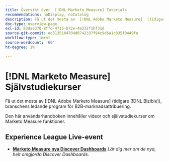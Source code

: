 ```yaml
---
title: Översikt över  [!DNL Marketo Measure] Tutorials
recommendations: noDisplay, noCatalog
description: Få ut det mesta av  [!DNL Adobe Marketo Measure]  (tidigare kallat  [!DNL Bizible]), branschens ledande program för B2B-marknadsattribuering.
doc-type: overview-page
exl-id: 83dae370-8ffd-4715-b72e-4e232f1bf31d
source-git-commit: ed3135104704d0742337f94c9d6a1c035f0449fe
workflow-type: tm+mt
source-wordcount: '66'
ht-degree: 1%

---
```


# [!DNL Marketo Measure] Självstudiekurser

Få ut det mesta av [!DNL Adobe Marketo Measure] (tidigare [!DNL Bizible]), branschens ledande program för B2B-marknadsattribuering.

Den här användarhandboken innehåller videor och självstudiekurser om Marketo Measure funktioner.

<div id="recs-overview-body-1"></div>
<div id="recs-overview-body-2"></div>
<div id="recs-overview-body-3"></div>
<div id="recs-overview-body-4"></div>
<div id="recs-overview-body-5"></div>
<div id="recs-overview-body-6"></div>

## Experience League Live-event

* **[Marketo Measure nya Discover Dashboards](https://experienceleague.adobe.com/sv/docs/events/experience-league-live-recordings/episodes/exl-live-episode-04-18-24)**
  *Lär dig mer om de nya, helt omgjorda Discover Dashboards.*
